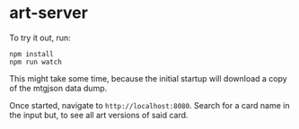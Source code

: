 # art-server

To try it out, run:
```
npm install
npm run watch
```

This might take some time, because the initial startup will download a copy of the mtgjson data dump.

Once started, navigate to `http://localhost:8080`. Search for a card name in the input but, to see all art versions of said card.